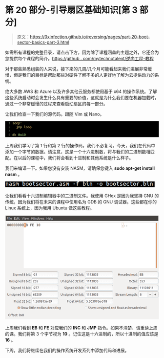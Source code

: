 # 第 20 部分-引导扇区基础知识[第 3 部分]

> 原文：<https://0xinfection.github.io/reversing/pages/part-20-boot-sector-basics-part-3.html>

如需所有课程的完整目录，请点击下方，因为除了课程涵盖的主题之外，它还会为您提供每个课程的简介。[https://github . com/mytechnotalent/逆向工程-教程](https://github.com/mytechnotalent/Reverse-Engineering-Tutorial)

对于那些熟悉组装的人来说，接下来的几周/几个月可能看起来我们进展非常缓慢，但是我们的目标是帮助那些对硬件了解不多的人更好地了解为云提供动力的系统。

绝大多数 AWS 和 Azure 以及许多其他云服务都使用基于 x64 的操作系统。了解这些系统启动时会发生什么具有重要的价值，这就是为什么我们要在机器加载时，通过一个非常缓慢的过程来查看启动扇区的每一部分。

让我们检查一下我们的源代码。跟随 Vim 或 Nano。

![](img/3aec9967bcbe84b7ac6ab05017369032.png)

上周我们学习了第 1 行和第 2 行的操作码，我们不必复习。今天，我们在代码中添加一个字节的数据。请注意，这是一个十六进制数，将与我们的二进制数相匹配。在以后的课程中，我们将会看到十进制和其他系统是什么样子。

我们来编译一下。如果您没有安装 NASM，请确保您键入 **sudo apt-get install nasm** 。

![](img/6386e366ce5e53ba9d77530d588862c9.png)

让我们看看十六进制编辑器中的二进制文件。我使用 GHex 是因为我坚持 GNU 的传统，因为我们将在未来的课程中使用名为 GDB 的 GNU 调试器。这些都在你的 Linux 系统上，因为我用 Ubuntu 做这些教程。

![](img/3fb201e51d163b275dd62e533aa1922f.png)

上周我们看到 **EB** 和 **FE** 对应我们的 **INC** 和 **JMP** 指令。如果不清楚，请重读上周的课。我们将第 3 个字节视为 **10** 。记住这是十六进制的，所以十进制的值应该是 **16** 。

下周，我们将继续在我们的操作系统开发系列中添加代码和进展。